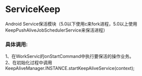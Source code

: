 # ServiceKeep
Android Service保活模块（5.0以下使用c来fork进程，5.0以上使用KeepPushAliveJobSchedulerService来保活进程）  

### 具体调用:   
1、在WorkServic的onStartCommand中执行要保活的操作业务。  
2、在初始化过程中调用KeepAliveManager.INSTANCE.startKeepAliveService(context);
   

